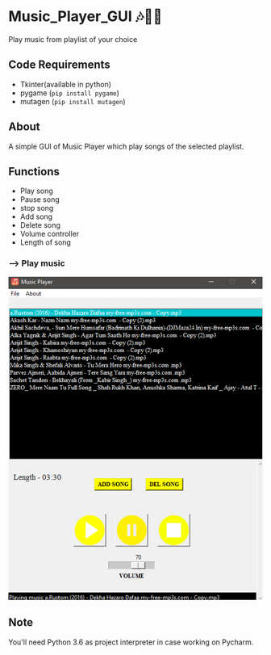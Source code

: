 # Music_Player_GUI 🎶👩‍💻
Play music from playlist of your choice

## Code Requirements
- Tkinter(available in python)
- pygame (`pip install pygame`)
- mutagen (`pip install mutagen`)

## About
A simple GUI of Music Player which play songs of the selected playlist.

## Functions
- Play song
- Pause song
- stop song
- Add song
- Delete song
- Volume controller
- Length of song

### --> Play music
<img src="musicplayer.png">

## Note
You'll need Python 3.6 as project interpreter in case working on Pycharm.
